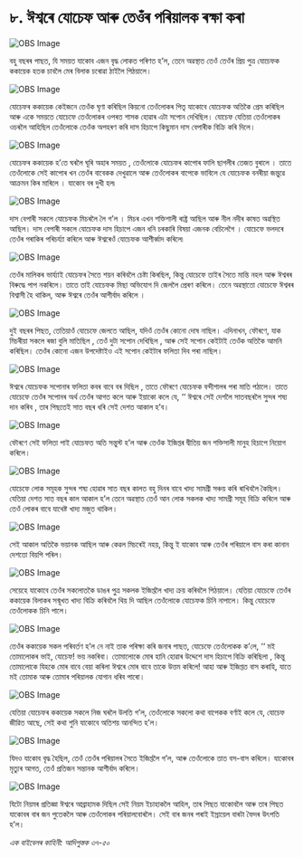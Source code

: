 # ৮. ঈশ্বৰে যোচেফ আৰু তেওঁৰ পৰিয়ালক ৰক্ষা কৰা

![OBS Image](https://cdn.door43.org/obs/jpg/360px/obs-en-08-01.jpg)

বহু বছৰৰ পাছত, যি সময়ত যাকোব এজন বৃদ্ধ লোকত পৰিণত হ’ল, তেনে অৱস্থাত তেওঁ তেওঁৰ প্ৰিয় পুত্ৰ যোচেফক ককায়েক হতক চাবলৈ মেৰ বিলাক চৰোৱা ঠাইলৈ পিঠয়ালে। 

![OBS Image](https://cdn.door43.org/obs/jpg/360px/obs-en-08-02.jpg)

যোচেফৰ ককায়েক কেইজনে তেওঁক ঘৃণা কৰিছিল কিয়নো তেওঁলোকৰ পিতৃ যাকোবে যোচেফক অতিকৈ প্ৰেম কৰিছিল আৰু একে সময়তে যোচেফে তেওঁলোকৰ ওপৰত  শাসক হোৱাৰ এটা  সপোন দেখিছিল। যোচেফ যেতিয়া তেওঁলোকৰ ওচৰলৈ আহিছিল তেওঁলোকে তেওঁক অপহৰণ কৰি দাস হিচাপে কিছুমান দাস বেপাৰীক বিক্ৰি কৰি দিলে।  

![OBS Image](https://cdn.door43.org/obs/jpg/360px/obs-en-08-03.jpg)

যোচেফৰ  ককায়েক হ’তে ঘৰলৈ ঘূৰি অহাৰ সময়ত , তেওঁলোকে যোচেফৰ কাপোৰ ফালি ছাগলীৰ তেজত বুৰালে । তাতে তেওঁলোকে সেই কাপোৰ খন তেওঁৰ বাবেকক দেখুৱালে আৰু তেওঁলোকৰ বাপেকে ভাবিলে যে যোচেফক বনৰীয়া জন্তুৱে আক্ৰমন কিৰ মাৰিলে ।  যাকোব বৰ দুখী হল৷

![OBS Image](https://cdn.door43.org/obs/jpg/360px/obs-en-08-04.jpg)

দাস বেপাৰী সকলে যোচেফক মিচৰলৈ লৈ গ’ল । মিচৰ এখন শক্তিশালী ৰাষ্ট্ৰ আছিল আৰু নীল নদীৰ কাষত অৱস্থিত আছিল।  দাস বেপাৰী সকলে যোচেফক দাস হিচাপে এজন ধনি চৰকাৰি বিষয়া এজনক বেচিলেগৈ । যোচেফে ভলদৰে তেওঁৰ গৰাকিৰ পৰিচৰ্য্যা কৰিলে আৰু ঈশ্বৰেওঁ যোচেফক আশীৰ্ব্বাদ কৰিলে৷

![OBS Image](https://cdn.door43.org/obs/jpg/360px/obs-en-08-05.jpg)

তেওঁৰ মালিকৰ ভাৰ্য্যাই যোচেফৰ সৈতে শয়ন কৰিবলৈ চেষ্টা কিৰছিল, কিন্তু যোচেফে তাইৰ সৈতে মান্তি নহল আৰু ঈশ্বৰৰ বিৰুদ্ধে পাপ নকৰিলে।  তাতে তাই যোচেফক মিছা অভিযোগ দি জেললৈ প্ৰেৰণ কৰিলে। তেনে অৱস্থাতো যোচেফে ঈশ্বৰৰ বিশ্বাসী হৈ থাকিল, আৰু ঈশ্বৰে তেওঁৰ আশীৰ্বাদ কৰিলে । 

![OBS Image](https://cdn.door43.org/obs/jpg/360px/obs-en-08-06.jpg)

দুই বছৰৰ পিছত, তেতিয়াওঁ যোচেফে জেলতে আছিল, যদিওঁ তেওঁৰ কোনো দোষ নাছিল। এদিনাখন, ফৌৰণে, যাক মিচৰীয়া সকলে ৰজা বুলি মাতিছিল , তেওঁ দুটা সপোন দেখিছিল , আৰু সেই সপোন কেইটাই তেওঁক অতিকৈ আমনি কৰিছিল। তেওঁৰ কোনো এজন উপদেষ্টাইও এই সপোন কেইটাৰ ফলিতা দিব পৰা নাছিল। 

![OBS Image](https://cdn.door43.org/obs/jpg/360px/obs-en-08-07.jpg)

ঈশ্বৰে যোচেফক সপোনাৰ ফলিতা কবৰ বাবে বৰ দিছিল , তাতে ফৌৰণে যোচেফক বন্দীশালৰ পৰা মাতি পঠালে। তাতে  যোচেফে তেওঁৰ সপোনৰ অৰ্থ তেওঁৰ আগত কলে আৰু ইয়াকো কলে যে, ‘‘ ঈশ্বৰে সেই দেশলৈ সাতবছৰলৈ সু্ন্দৰ শষ্য দান কৰিব , তাৰ পিছতেই সাত বছৰ ধৰি সেই দেশত আকাল হ’ব। 

![OBS Image](https://cdn.door43.org/obs/jpg/360px/obs-en-08-08.jpg)

ফৌৰণে সেই ফলিতা পাই যোচেফত অতি সন্তুস্ট হ’ল আৰু তেওঁক ইজিপ্তৰ দ্বীতিয় জন শক্তিসালী মানুহ হিচাপে নিয়োগ কৰিলে। 

![OBS Image](https://cdn.door43.org/obs/jpg/360px/obs-en-08-09.jpg)

যোচেফে লোক সমূহক সুন্দৰ শষ্য হোৱাৰ সাত বছৰ কালত বহু দিনৰ বাবে খাদ্য সামগ্ৰী সঞ্চয় কৰি ৰাখিবলৈ কৈছিল। যেতিয়া দেশত সাত বছৰ কাল আকাল হ’ল তেনে অৱস্থাত তেওঁ আন লোক সকলক খাদ্য সামগ্ৰী সমূহ বিক্ৰি কৰিলে আৰু তেওঁ লোকৰ বাবে যাথেষ্ট খাদ্য মজুত থাকিল। 

![OBS Image](https://cdn.door43.org/obs/jpg/360px/obs-en-08-10.jpg)

সেই আকাল অতিকৈ ভয়ানক আছিল আৰু কেৱল মিচৰেই নহয়, কিন্তু ই যাকোব আৰু তেওঁৰ পৰিয়ালে বাস কৰা কানান দেশতো বিয়পি পৰিল। 

![OBS Image](https://cdn.door43.org/obs/jpg/360px/obs-en-08-11.jpg)

সেয়েহে যাকোবে তেওঁৰ সকলোতকৈ ডাঙৰ পু্ত্ৰ সকলক ইজিপ্তলৈ খাদ্য ক্ৰয় কৰিবলৈ পিঠয়ালে। যেতিয়া যোচেফে তেওঁৰ ককায়েক বিলাকৰ সন্মূখত খাদ্য বিক্ৰি কৰিবলৈ থিয় দি আছিল তেওঁলোকে যোচেফক চিনি নাপালে। কিন্তু যোচেফে তেওঁলোকক চিনি পালে। 

![OBS Image](https://cdn.door43.org/obs/jpg/360px/obs-en-08-12.jpg)

তেওঁৰ ককায়েক সকল পৰিবৰ্তণ হ’ল নে নাই তাক পৰিক্ষা কৰি জনাৰ পাছত, যোচেফে তেওঁলোকক ক’লে, ‘‘ মই তোমালোকৰ ভাই, যোচেফ! ভয় নকৰিবা। তোমালোকে মোৰ হানি হোৱাৰ উদ্দেশে দাস হিচাপে বিক্ৰি কৰিছিলা , কিন্তু তোমালোকে যিহকে মোৰ বাবে বেয়া কৰিলা ঈশ্বৰে মোৰ বাবে তাকে উত্তম কৰিলে! আহা আৰু ইজিপ্তত বাস কৰাহি, যাতে মই তোমাক আৰু তোমাৰ পৰিয়ালক যোগান ধৰিব পাৰো। 

![OBS Image](https://cdn.door43.org/obs/jpg/360px/obs-en-08-13.jpg)

যেতিয়া যোচেফৰ ককায়েক সকলে নিজ ঘৰলৈ উলতি গ’ল, তেওঁলোকে সকলো কথা বাপেকক বৰ্ণাই কলে যে, যোচেফ জীৱিত আছে, সেই কথা শুনি যাকোবে অতিশয় আনন্দিত হ’ল। 

![OBS Image](https://cdn.door43.org/obs/jpg/360px/obs-en-08-14.jpg)

যিদও যাকোব বৃদ্ধ হৈছিল, তেওঁ তেওঁৰ পৰিয়ালৰ সৈতে ইজিপ্তলৈ গ’ল, আৰু তেওঁলোকে তাত বস-বাস কৰিলে। যাকোবৰ মৃত্যুৰ আগত, তেওঁ প্ৰতিজন সন্তানক আশীৰ্বাদ কৰিলে। 

![OBS Image](https://cdn.door43.org/obs/jpg/360px/obs-en-08-15.jpg)

যিটো নিয়মৰ প্ৰতিজ্ঞা ঈশ্বৰে আব্ৰাহামক দিছিল সেই নিয়ম ইচাহাকলৈ আহিল, তাৰ পিছত যাকোবলৈ আৰু তাৰ পিছত যাকোবৰ বাৰ জন পুতেকলৈ আৰু তেওঁলোকৰ পৰিয়ালবোৰলৈ। সেই বাৰ জনৰ পৰাই ইস্ৰায়েল বাৰটা ফৈদৰ উৎপতি হ’ল।  

_এক বাইবেলৰ কাহিনী: আদিপুস্তক ৩৭-৫০_

